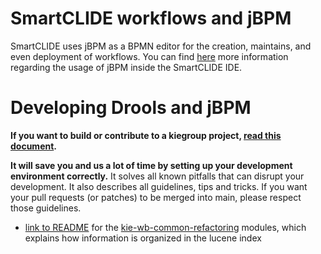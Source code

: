 SmartCLIDE workflows and jBPM
==========================

SmartCLIDE uses jBPM as a BPMN editor for the creation, maintains, and even deployment of workflows.
You can find [here](docs/index.md) more information regarding the usage of jBPM inside the SmartCLIDE IDE.

Developing Drools and jBPM
==========================

**If you want to build or contribute to a kiegroup project, [read this document](https://github.com/kiegroup/droolsjbpm-build-bootstrap/blob/main/README.md).**

**It will save you and us a lot of time by setting up your development environment correctly.**
It solves all known pitfalls that can disrupt your development.
It also describes all guidelines, tips and tricks.
If you want your pull requests (or patches) to be merged into main, please respect those guidelines.

- [link to README](kie-wb-common-services/kie-wb-common-refactoring/README.md) for the [kie-wb-common-refactoring](kie-wb-common-services/kie-wb-common-refactoring) modules, 
  which explains how information is organized in the lucene index

